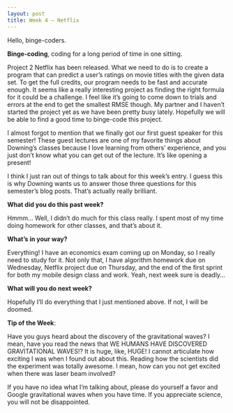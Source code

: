 ```yaml
--- 
layout: post 
title: Week 4 – Netflix
---
```


Hello, binge-coders.

**Binge-coding**, coding for a long period of time in one sitting.
 
Project 2 Netflix has been released. What we need to do is to create a program that can predict a user’s ratings on movie titles with the given data set. To get the full credits, our program needs to be fast and accurate enough. It seems like a really interesting project as finding the right formula for it could be a challenge. I feel like it’s going to come down to trials and errors at the end to get the smallest RMSE though. My partner and I haven’t started the project yet as we have been pretty busy lately. Hopefully we will be able to find a good time to binge-code this project.

I almost forgot to mention that we finally got our first guest speaker for this semester! These guest lectures are one of my favorite things about Downing’s classes because I love learning from others’ experience, and you just don’t know what you can get out of the lecture. It’s like opening a present!

I think I just ran out of things to talk about for this week’s entry. I guess this is why Downing wants us to answer those three questions for this semester’s blog posts. That’s actually really brilliant.

**What did you do this past week?**

Hmmm… Well, I didn’t do much for this class really. I spent most of my time doing homework for other classes, and that’s about it.

**What’s in your way?**

Everything! I have an economics exam coming up on Monday, so I really need to study for it. Not only that, I have algorithm homework due on Wednesday, Netflix project due on Thursday, and the end of the first sprint for both my mobile design class and work. Yeah, next week sure is deadly…

**What will you do next week?**

Hopefully I’ll do everything that I just mentioned above. If not, I will be doomed.

**Tip of the Week**:

Have you guys heard about the discovery of the gravitational waves? I mean, have you read the news that WE HUMANS HAVE DISCOVERED GRAVITATIONAL WAVES!? It is huge, like, HUGE! I cannot articulate how exciting I was when I found out about this. Reading how the scientists did the experiment was totally awesome. I mean, how can you not get excited when there was laser beam involved? 

If you have no idea what I’m talking about, please do yourself a favor and Google gravitational waves when you have time. If you appreciate science, you will not be disappointed.

